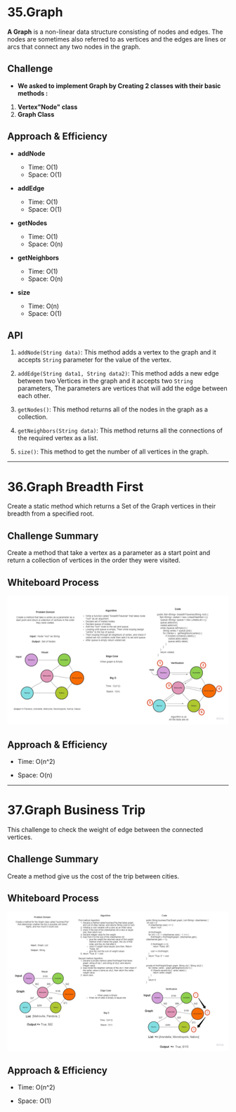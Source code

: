 # **35.Graph**

**A Graph** is a non-linear data structure consisting of nodes and edges. The nodes are sometimes also referred to as vertices and the edges are lines or arcs that connect any two nodes in the graph.

## **Challenge**

* **We asked to implement Graph by Creating 2 classes with their basic methods :**

1. **Vertex"Node" class**
2. **Graph Class**

## **Approach & Efficiency**

* **addNode**
  * Time: O(1)
  * Space: O(1)

* **addEdge**
  * Time: O(1)
  * Space: O(1)

* **getNodes**
  * Time: O(1)
  * Space: O(n)

* **getNeighbors**
  * Time: O(1)
  * Space: O(n)

* **size**
  * Time: O(n)
  * Space: O(1)

## **API**

1. `addNode(String data)`: This method adds a vertex to the graph and it accepts `String` parameter for the value of the vertex.

2. `addEdge(String data1, String data2)`: This method adds a new edge between two Vertices in the graph and it accepts two `String` parameters, The parameters are vertices that will add the edge between each other.

3. `getNodes()`: This method returns all of the nodes in the graph as a collection.

4. `getNeighbors(String data)`: This method returns all the connections of the required vertex as a list.

5. `size()`: This method to get the number of all vertices in the graph.

---------------------------------------------------------------------------------------------------------------
# **36.Graph Breadth First**

Create a static method which returns a Set of the Graph vertices in their breadth from a specified root.
## **Challenge Summary**

Create a method that take a vertex as a parameter as a start point and return a collection of vertices in the order they were visited.

## **Whiteboard Process**

![Graph Breadth First](assets/graph-breadth-first.jpg)

## **Approach & Efficiency**

* Time: O(n^2)

* Space: O(n)

---------------------------------------------------------------------------------------------------------------

# **37.Graph Business Trip**

This challenge to check the weight of edge between the connected vertices.

## **Challenge Summary**

Create a method give us the cost of the trip between cities.

## **Whiteboard Process**

![Graph Business Trip](assets/graph-business-trip.jpg)

## **Approach & Efficiency**

* Time: O(n^2)

* Space: O(1)